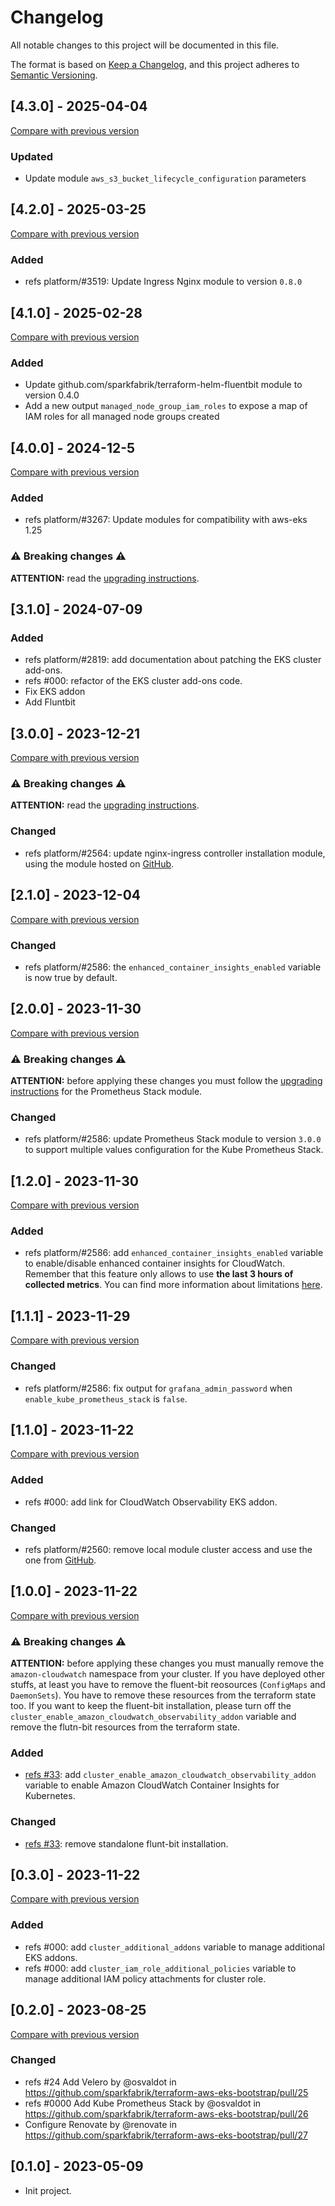 # Changelog

All notable changes to this project will be documented in this file.

The format is based on [Keep a Changelog](https://keepachangelog.com/en/1.0.0/),
and this project adheres to [Semantic Versioning](https://semver.org/spec/v2.0.0.html).

## [4.3.0] - 2025-04-04

[Compare with previous version](https://github.com/sparkfabrik/terraform-aws-eks-bootstrap/compare/4.2.0...4.3.0)

### Updated

- Update module `aws_s3_bucket_lifecycle_configuration` parameters

## [4.2.0] - 2025-03-25

[Compare with previous version](https://github.com/sparkfabrik/terraform-aws-eks-bootstrap/compare/4.1.0...4.2.0)

### Added

- refs platform/#3519: Update Ingress Nginx module to version `0.8.0`

## [4.1.0] - 2025-02-28

[Compare with previous version](https://github.com/sparkfabrik/terraform-aws-eks-bootstrap/compare/4.0.0...4.1.0)

### Added

- Update github.com/sparkfabrik/terraform-helm-fluentbit module to version 0.4.0
- Add a new output `managed_node_group_iam_roles` to expose a map of IAM roles for all managed node groups created

## [4.0.0] - 2024-12-5

[Compare with previous version](https://github.com/sparkfabrik/terraform-aws-eks-bootstrap/compare/3.0.0...4.0.0)

### Added

- refs platform/#3267: Update modules for compatibility with aws-eks 1.25

### ⚠️ Breaking changes ⚠️

**ATTENTION:** read the [upgrading instructions](https://github.com/sparkfabrik/terraform-aws-eks-bootstrap/blob/4.0.0/UPGRADING.md#from-3x-to-400).

## [3.1.0] - 2024-07-09

### Added

- refs platform/#2819: add documentation about patching the EKS cluster add-ons.
- refs #000: refactor of the EKS cluster add-ons code.
- Fix EKS addon
- Add Fluntbit

## [3.0.0] - 2023-12-21

[Compare with previous version](https://github.com/sparkfabrik/terraform-aws-eks-bootstrap/compare/2.1.0...3.0.0)

### ⚠️ Breaking changes ⚠️

**ATTENTION:** read the [upgrading instructions](https://github.com/sparkfabrik/terraform-aws-eks-bootstrap/blob/3.0.0/UPGRADING.md#upgrading-from-2xy-to-300).

### Changed

- refs platform/#2564: update nginx-ingress controller installation module, using the module hosted on [GitHub](https://github.com/sparkfabrik/terraform-helm-ingress-nginx/).

## [2.1.0] - 2023-12-04

[Compare with previous version](https://github.com/sparkfabrik/terraform-aws-eks-bootstrap/compare/2.0.0...2.1.0)

### Changed

- refs platform/#2586: the `enhanced_container_insights_enabled` variable is now true by default.

## [2.0.0] - 2023-11-30

[Compare with previous version](https://github.com/sparkfabrik/terraform-aws-eks-bootstrap/compare/1.2.0...2.0.0)

### ⚠️ Breaking changes ⚠️

**ATTENTION:** before applying these changes you must follow the [upgrading instructions](https://github.com/sparkfabrik/terraform-sparkfabrik-prometheus-stack#upgrading-from-2xy-to-300) for the Prometheus Stack module.

### Changed

- refs platform/#2586: update Prometheus Stack module to version `3.0.0` to support multiple values configuration for the Kube Prometheus Stack.

## [1.2.0] - 2023-11-30

[Compare with previous version](https://github.com/sparkfabrik/terraform-aws-eks-bootstrap/compare/1.1.1...1.2.0)

### Added

- refs platform/#2586: add `enhanced_container_insights_enabled` variable to enable/disable enhanced container insights for CloudWatch. Remember that this feature only allows to use **the last 3 hours of collected metrics**. You can find more information about limitations [here](https://docs.aws.amazon.com/AmazonCloudWatch/latest/monitoring/cloudwatch-metrics-insights-limits.html).

## [1.1.1] - 2023-11-29

[Compare with previous version](https://github.com/sparkfabrik/terraform-aws-eks-bootstrap/compare/1.1.0...1.1.1)

### Changed

- refs platform/#2586: fix output for `grafana_admin_password` when `enable_kube_prometheus_stack` is `false`.

## [1.1.0] - 2023-11-22

[Compare with previous version](https://github.com/sparkfabrik/terraform-aws-eks-bootstrap/compare/1.0.0...1.1.0)

### Added

- refs #000: add link for CloudWatch Observability EKS addon.

### Changed

- refs platform/#2560: remove local module cluster access and use the one from [GitHub](https://github.com/sparkfabrik/terraform-kubernetes-cluster-access).

## [1.0.0] - 2023-11-22

[Compare with previous version](https://github.com/sparkfabrik/terraform-aws-eks-bootstrap/compare/0.3.0...1.0.0)

### ⚠️ Breaking changes ⚠️

**ATTENTION:** before applying these changes you must manually remove the `amazon-cloudwatch` namespace from your cluster. If you have deployed other stuffs, at least you have to remove the fluent-bit reosources (`ConfigMaps` and `DaemonSets`). You have to remove these resources from the terraform state too. If you want to keep the fluent-bit installation, please turn off the `cluster_enable_amazon_cloudwatch_observability_addon` variable and remove the flutn-bit resources from the terraform state.

### Added

- [refs #33](https://github.com/sparkfabrik/terraform-aws-eks-bootstrap/issues/33): add `cluster_enable_amazon_cloudwatch_observability_addon` variable to enable Amazon CloudWatch Container Insights for Kubernetes.

### Changed

- [refs #33](https://github.com/sparkfabrik/terraform-aws-eks-bootstrap/issues/33): remove standalone flunt-bit installation.

## [0.3.0] - 2023-11-22

[Compare with previous version](https://github.com/sparkfabrik/terraform-aws-eks-bootstrap/compare/0.2.0...0.3.0)

### Added

- refs #000: add `cluster_additional_addons` variable to manage additional EKS addons.
- refs #000: add `cluster_iam_role_additional_policies` variable to manage additional IAM policy attachments for cluster role.

## [0.2.0] - 2023-08-25

[Compare with previous version](https://github.com/sparkfabrik/terraform-aws-eks-bootstrap/compare/0.1.0...0.2.0)

### Changed

- refs #24 Add Velero by @osvaldot in https://github.com/sparkfabrik/terraform-aws-eks-bootstrap/pull/25
- refs #0000 Add Kube Prometheus Stack by @osvaldot in https://github.com/sparkfabrik/terraform-aws-eks-bootstrap/pull/26
- Configure Renovate by @renovate in https://github.com/sparkfabrik/terraform-aws-eks-bootstrap/pull/27

## [0.1.0] - 2023-05-09

- Init project.
